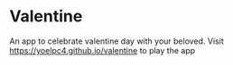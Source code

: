 # Valentine

An app to celebrate valentine day with your beloved. Visit https://yoelpc4.github.io/valentine to play the app
